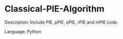 # Classical-PIE-Algorithm
Description: Include PIE, pPIE, ePIE, rPIE and mPIE code.  

Language: Python
